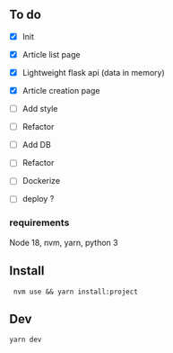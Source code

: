 ## To do

- [x] Init
- [x] Article list page
- [x] Lightweight flask api (data in memory)
- [x] Article creation page
- [ ] Add style
- [ ] Refactor
- [ ] Add DB
- [ ] Refactor
- [ ] Dockerize
- [ ] deploy ?


### requirements 

Node 18, nvm, yarn, python 3

## Install

```
 nvm use && yarn install:project
```

## Dev

```
yarn dev
```